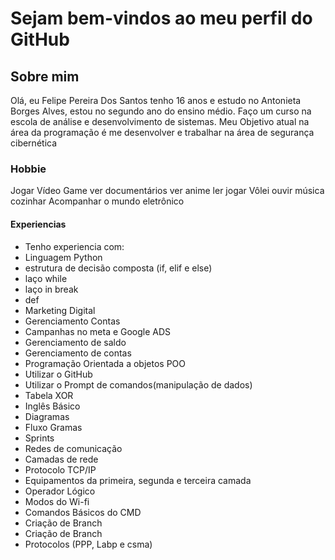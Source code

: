 <h1> Sejam bem-vindos ao meu perfil do GitHub </h1>

<h2> Sobre mim </h2>
Olá, eu Felipe Pereira Dos Santos tenho 16 anos e estudo no Antonieta Borges Alves, estou no segundo ano do ensino médio. Faço um curso na escola de análise e desenvolvimento de sistemas. Meu Objetivo atual na área da programação é me desenvolver e trabalhar na área de segurança cibernética
<h3>Hobbie</h3>
Jogar Vídeo Game
ver documentários
ver anime
ler
jogar Vôlei
ouvir música
cozinhar
Acompanhar o mundo eletrônico

<h4> Experiencias </h4>

<ul>
    <li>Tenho experiencia com:</li>
    <li>Linguagem Python</li>
    <li>estrutura de decisão composta (if, elif e else)<Protocolos (PPP, Labp e csma)>
    <li>laço while</li>
    <li>laço in break</li>
    <li>def</li>
    <li>Marketing Digital</li>
    <li>Gerenciamento Contas</li>
    <li>Campanhas no meta e Google ADS</li>
    <li>Gerenciamento de saldo</li>
    <li>Gerenciamento de contas</li>
    <li>Programação Orientada a objetos POO</li>
    <li>Utilizar o GitHub</li>
    <li>Utilizar o Prompt de comandos(manipulação de dados)</li>
    <li>Tabela XOR</li>
    <li>Inglês Básico</li>
    <li>Diagramas</li>
    <li>Fluxo Gramas</li>
    <li>Sprints</li>
    <li>Redes de comunicação</li>
    <li>Camadas de rede</li>
    <li>Protocolo TCP/IP</li>
    <li>Equipamentos da primeira, segunda e terceira camada</li>
    <li>Operador Lógico</li>
    <li>Modos do Wi-fi</li>
    <li>Comandos Básicos do CMD</li>
    <li>Criação de Branch</li>
    <li>Criação de Branch</li>
    <li>Protocolos (PPP, Labp e csma)</li>
</ul>
